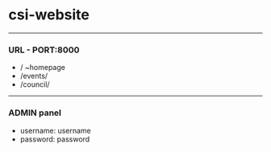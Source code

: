 # csi-website
-----
### URL - PORT:8000
- / ~homepage
- /events/
- /council/
----
### ADMIN panel
- username: username
- password: password
